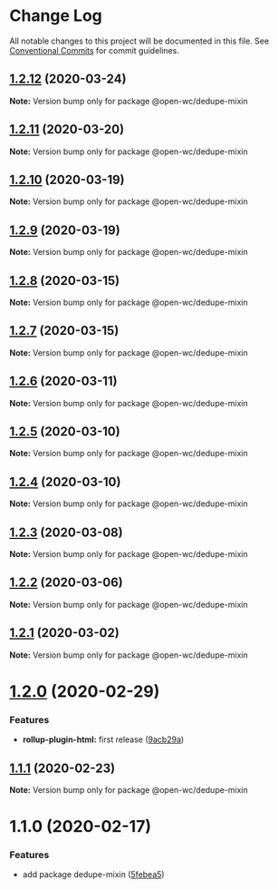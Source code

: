 # Change Log

All notable changes to this project will be documented in this file.
See [Conventional Commits](https://conventionalcommits.org) for commit guidelines.

## [1.2.12](https://github.com/open-wc/open-wc/compare/@open-wc/dedupe-mixin@1.2.11...@open-wc/dedupe-mixin@1.2.12) (2020-03-24)

**Note:** Version bump only for package @open-wc/dedupe-mixin





## [1.2.11](https://github.com/open-wc/open-wc/compare/@open-wc/dedupe-mixin@1.2.10...@open-wc/dedupe-mixin@1.2.11) (2020-03-20)

**Note:** Version bump only for package @open-wc/dedupe-mixin





## [1.2.10](https://github.com/open-wc/open-wc/compare/@open-wc/dedupe-mixin@1.2.9...@open-wc/dedupe-mixin@1.2.10) (2020-03-19)

**Note:** Version bump only for package @open-wc/dedupe-mixin





## [1.2.9](https://github.com/open-wc/open-wc/compare/@open-wc/dedupe-mixin@1.2.8...@open-wc/dedupe-mixin@1.2.9) (2020-03-19)

**Note:** Version bump only for package @open-wc/dedupe-mixin





## [1.2.8](https://github.com/open-wc/open-wc/compare/@open-wc/dedupe-mixin@1.2.7...@open-wc/dedupe-mixin@1.2.8) (2020-03-15)

**Note:** Version bump only for package @open-wc/dedupe-mixin





## [1.2.7](https://github.com/open-wc/open-wc/compare/@open-wc/dedupe-mixin@1.2.6...@open-wc/dedupe-mixin@1.2.7) (2020-03-15)

**Note:** Version bump only for package @open-wc/dedupe-mixin





## [1.2.6](https://github.com/open-wc/open-wc/compare/@open-wc/dedupe-mixin@1.2.5...@open-wc/dedupe-mixin@1.2.6) (2020-03-11)

**Note:** Version bump only for package @open-wc/dedupe-mixin





## [1.2.5](https://github.com/open-wc/open-wc/compare/@open-wc/dedupe-mixin@1.2.4...@open-wc/dedupe-mixin@1.2.5) (2020-03-10)

**Note:** Version bump only for package @open-wc/dedupe-mixin





## [1.2.4](https://github.com/open-wc/open-wc/compare/@open-wc/dedupe-mixin@1.2.3...@open-wc/dedupe-mixin@1.2.4) (2020-03-10)

**Note:** Version bump only for package @open-wc/dedupe-mixin





## [1.2.3](https://github.com/open-wc/open-wc/compare/@open-wc/dedupe-mixin@1.2.2...@open-wc/dedupe-mixin@1.2.3) (2020-03-08)

**Note:** Version bump only for package @open-wc/dedupe-mixin





## [1.2.2](https://github.com/open-wc/open-wc/compare/@open-wc/dedupe-mixin@1.2.1...@open-wc/dedupe-mixin@1.2.2) (2020-03-06)

**Note:** Version bump only for package @open-wc/dedupe-mixin





## [1.2.1](https://github.com/open-wc/open-wc/compare/@open-wc/dedupe-mixin@1.2.0...@open-wc/dedupe-mixin@1.2.1) (2020-03-02)

**Note:** Version bump only for package @open-wc/dedupe-mixin





# [1.2.0](https://github.com/open-wc/open-wc/compare/@open-wc/dedupe-mixin@1.1.1...@open-wc/dedupe-mixin@1.2.0) (2020-02-29)


### Features

* **rollup-plugin-html:** first release ([9acb29a](https://github.com/open-wc/open-wc/commit/9acb29ac84b0ef7e2b06c57043c9d2c76d5a29c0))





## [1.1.1](https://github.com/open-wc/open-wc/compare/@open-wc/dedupe-mixin@1.1.0...@open-wc/dedupe-mixin@1.1.1) (2020-02-23)

**Note:** Version bump only for package @open-wc/dedupe-mixin





# 1.1.0 (2020-02-17)


### Features

* add package dedupe-mixin ([5febea5](https://github.com/open-wc/open-wc/commit/5febea5d611099f481b5e9710d5387179ca68785))
